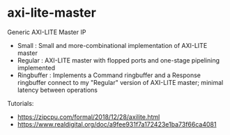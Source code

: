 # axi-lite-master
Generic AXI-LITE Master IP

- Small : Small and more-combinational implementation of AXI-LITE master
- Regular : AXI-LITE master with flopped ports and one-stage pipelining implemented
- Ringbuffer : Implements a Command ringbuffer and a Response ringbuffer connect to my "Regular" version of AXI-LITE master; minimal latency between operations

Tutorials:
- https://zipcpu.com/formal/2018/12/28/axilite.html
- https://www.realdigital.org/doc/a9fee931f7a172423e1ba73f66ca4081
